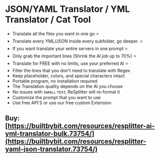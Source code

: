 # JSON/YAML Translator / YML Translator / Cat Tool
- Translate all the files you want in one go ⭐
- Translate every YML/JSON inside every subfolder, go deeper. ⭐
- If you want translate your entire servers in one prompt ⭐
- Only grab the important lines (Shrink the AI job up to 70%) ⭐
- Translate for FREE with no limits, use your preferred AI ⭐
- Filter the lines that you don't need to translate with Regex
- Keep placeholder, colors, and special characters intact
- Portable program, no installation required
- The Translation quality depends on the AI you choose
- No issues with sᴍᴀʟʟ ᴛᴇxᴛ, ReSplitter will re-format it
- Customize the prompt that you want to use
- Use free API'S or use our free custom Extension
## Buy: [https://builtbybit.com/resources/resplitter-ai-yml-translator-bulk.73754/](https://builtbybit.com/resources/resplitter-yaml-json-translator.73754/)
